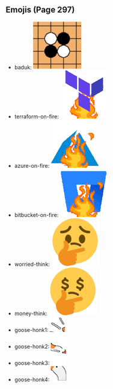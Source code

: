 
## Emojis (Page 297)

* baduk: ![baduk](output/baduk.png)
* terraform-on-fire: ![terraform-on-fire](output/terraform-on-fire.gif)
* azure-on-fire: ![azure-on-fire](output/azure-on-fire.gif)
* bitbucket-on-fire: ![bitbucket-on-fire](output/bitbucket-on-fire.gif)
* worried-think: ![worried-think](output/worried-think.png)
* money-think: ![money-think](output/money-think.png)
* goose-honk1: ![goose-honk1](output/goose-honk1.png)
* goose-honk2: ![goose-honk2](output/goose-honk2.png)
* goose-honk3: ![goose-honk3](output/goose-honk3.png)
* goose-honk4: ![goose-honk4](output/goose-honk4.png)
